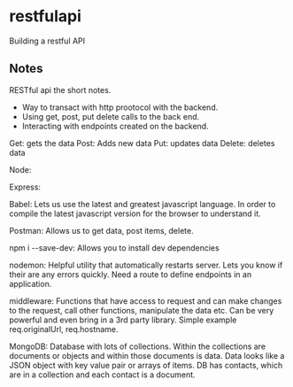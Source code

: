 # restfulapi
Building a restful API




## Notes
RESTful api the short notes.
- Way to transact with http prootocol with the backend.
- Using get, post, put delete calls to the back end.
- Interacting with endpoints created on the backend.

Get: gets the data
Post: Adds new data
Put: updates data
Delete: deletes data


Node: 

Express: 

Babel: Lets us use the latest and greatest javascript language. In order to compile the latest javascript version for the browser to understand it.

Postman: Allows us to get data, post items, delete.

npm i --save-dev: Allows you to install dev dependencies

nodemon: Helpful utility that automatically restarts server. Lets you know if their are any errors quickly.
Need a route to define endpoints in an application.

middleware: Functions that have access to request and can make changes to the request, call other functions, manipulate the data etc.
Can be very powerful and even bring in a 3rd party library. Simple example req.originalUrl, req.hostname.

MongoDB: Database with lots of collections. Within the collections are documents or objects and within those documents is data. Data looks like a JSON object with key value pair or arrays of items.
DB has contacts, which are in a collection and each contact is a document.

